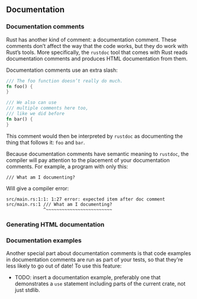 ## Documentation

<!-- Insert why documentation is important here, who your audience is for documentation -->

### Documentation comments

Rust has another kind of comment: a documentation comment. These
comments don’t affect the way that the code works, but they do work with Rust’s
tools. More specifically, the `rustdoc` tool that comes with Rust reads
documentation comments and produces HTML documentation from them.

Documentation comments use an extra slash:

```rust
/// The foo function doesn’t really do much.
fn foo() {
}

/// We also can use
/// multiple comments here too,
/// like we did before
fn bar() {
}
```

This comment would then be interpreted by `rustdoc` as documenting the thing
that follows it: `foo` and `bar`.

Because documentation comments have semantic meaning to `rustdoc`, the compiler
will pay attention to the placement of your documentation comments. For
example, a program with only this:

```rust,ignore
/// What am I documenting?
```

Will give a compiler error:

```text
src/main.rs:1:1: 1:27 error: expected item after doc comment
src/main.rs:1 /// What am I documenting?
              ^~~~~~~~~~~~~~~~~~~~~~~~~~
```

### Generating HTML documentation


### Documentation examples

Another special part about documentation comments is that code examples in
documentation comments are run as part of your tests, so that they're less
likely to go out of date! To use this feature:

- TODO: insert a documentation example, preferably one that demonstrates a
  `use` statement including parts of the current crate, not just stdlib.
